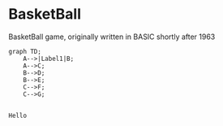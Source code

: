 # BasketBall
BasketBall game, originally written in BASIC shortly after 1963


```mermaid
graph TD;
    A-->|Label1|B;
    A-->C;
    B-->D;
    B-->E;
    C-->F;
    C-->G;


Hello
